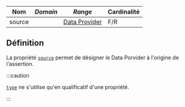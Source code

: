 | **Nom** | ***Domain*** | ***Range***                                                    | **Cardinalité** |
| ------- | ------------ | -------------------------------------------------------------- | --------------- |
| source  |              | [Data Provider](../Classes/Data%20Provider/Data%20Provider.md) | F/R             |


## Définition

La propriété [`source`](source.md) permet de désigner le Data Porvider à l'origine de l'assertion.

:::caution

[`type`](type.md) ne s'utilise qu'en qualificatif d'une propriété.

:::
